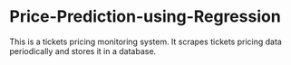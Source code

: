 # Price-Prediction-using-Regression
This is a tickets pricing monitoring system. It scrapes tickets pricing data periodically and stores it in a database. 
